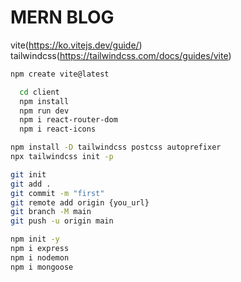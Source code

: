 # MERN BLOG



vite(https://ko.vitejs.dev/guide/)
tailwindcss(https://tailwindcss.com/docs/guides/vite)

```bash
npm create vite@latest

  cd client  
  npm install
  npm run dev
  npm i react-router-dom
  npm i react-icons
```

```bash
npm install -D tailwindcss postcss autoprefixer
npx tailwindcss init -p
```

```bash
git init
git add .
git commit -m "first"
git remote add origin {you_url}
git branch -M main
git push -u origin main
```

```bash
npm init -y
npm i express
npm i nodemon
npm i mongoose
```
